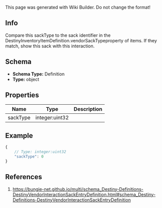 <span class="wiki-builder">This page was generated with Wiki Builder. Do not change the format!</span>

## Info
Compare this sackType to the sack identifier in the DestinyInventoryItemDefinition.vendorSackTypeproperty of items.  If they match, show this sack with this interaction.

## Schema
* **Schema Type:** Definition
* **Type:** object

## Properties
Name | Type | Description
---- | ---- | -----------
sackType | integer:uint32 | 

## Example
```javascript
{
    // Type: integer:uint32
    "sackType": 0
}

```

## References
1. https://bungie-net.github.io/multi/schema_Destiny-Definitions-DestinyVendorInteractionSackEntryDefinition.html#schema_Destiny-Definitions-DestinyVendorInteractionSackEntryDefinition
